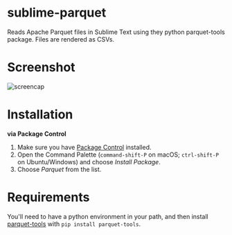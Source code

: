 # sublime-parquet
Reads Apache Parquet files in Sublime Text using they python parquet-tools package. Files are rendered as CSVs.

# Screenshot
![screencap](https://raw.github.com/dogversioning/sublime-parquet-python/main/screencap.png)

# Installation
**via Package Control**

1. Make sure you have [Package Control](https://packagecontrol.io/installation) installed.
1. Open the Command Palette (`command-shift-P` on macOS; `ctrl-shift-P` on Ubuntu/Windows) and choose _Install Package_.
1. Choose _Parquet_ from the list.

# Requirements

You'll need to have a python environment in your path, and then install [parquet-tools](https://github.com/ktrueda/parquet-tools) with `pip install parquet-tools`.
